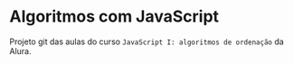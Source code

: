 # Algoritmos com JavaScript

Projeto git das aulas do curso `JavaScript I: algoritmos de ordenação` da Alura.

